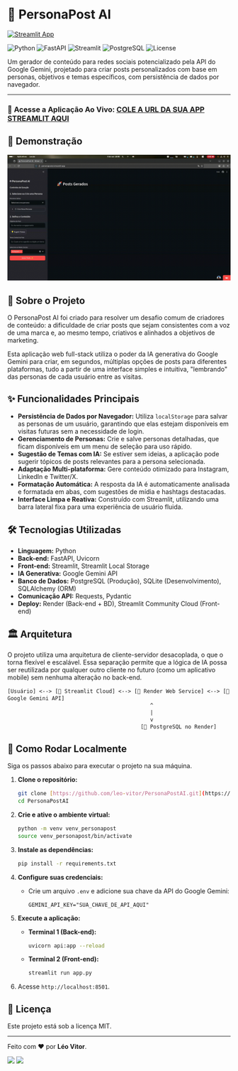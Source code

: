 # 🤖 PersonaPost AI

[![Streamlit App](https://static.streamlit.io/badges/streamlit_badge_black_white.svg)](URL_DA_SUA_APP_STREAMLIT_AQUI)

![Python](https://img.shields.io/badge/Python-3.11+-blue?style=for-the-badge&logo=python)
![FastAPI](https://img.shields.io/badge/FastAPI-green?style=for-the-badge&logo=fastapi)
![Streamlit](https://img.shields.io/badge/Streamlit-red?style=for-the-badge&logo=streamlit)
![PostgreSQL](https://img.shields.io/badge/PostgreSQL-blue?style=for-the-badge&logo=postgresql)
![License](https://img.shields.io/badge/License-MIT-yellow.svg?style=for-the-badge)

Um gerador de conteúdo para redes sociais potencializado pela API do Google Gemini, projetado para criar posts personalizados com base em personas, objetivos e temas específicos, com persistência de dados por navegador.

---

### 🚀 **Acesse a Aplicação Ao Vivo:** [COLE A URL DA SUA APP STREAMLIT AQUI](https://personapostai.streamlit.app/)

## 🎥 Demonstração


![Demonstração do PersonaPost AI](Demo_PERSONAPOSTAI.gif)

## 🎯 Sobre o Projeto

O PersonaPost AI foi criado para resolver um desafio comum de criadores de conteúdo: a dificuldade de criar posts que sejam consistentes com a voz de uma marca e, ao mesmo tempo, criativos e alinhados a objetivos de marketing.

Esta aplicação web full-stack utiliza o poder da IA generativa do Google Gemini para criar, em segundos, múltiplas opções de posts para diferentes plataformas, tudo a partir de uma interface simples e intuitiva, "lembrando" das personas de cada usuário entre as visitas.

## ✨ Funcionalidades Principais

* **Persistência de Dados por Navegador:** Utiliza `localStorage` para salvar as personas de um usuário, garantindo que elas estejam disponíveis em visitas futuras sem a necessidade de login.
* **Gerenciamento de Personas:** Crie e salve personas detalhadas, que ficam disponíveis em um menu de seleção para uso rápido.
* **Sugestão de Temas com IA:** Se estiver sem ideias, a aplicação pode sugerir tópicos de posts relevantes para a persona selecionada.
* **Adaptação Multi-plataforma:** Gere conteúdo otimizado para Instagram, LinkedIn e Twitter/X.
* **Formatação Automática:** A resposta da IA é automaticamente analisada e formatada em abas, com sugestões de mídia e hashtags destacadas.
* **Interface Limpa e Reativa:** Construído com Streamlit, utilizando uma barra lateral fixa para uma experiência de usuário fluida.

## 🛠️ Tecnologias Utilizadas

* **Linguagem:** Python
* **Back-end:** FastAPI, Uvicorn
* **Front-end:** Streamlit, Streamlit Local Storage
* **IA Generativa:** Google Gemini API
* **Banco de Dados:** PostgreSQL (Produção), SQLite (Desenvolvimento), SQLAlchemy (ORM)
* **Comunicação API:** Requests, Pydantic
* **Deploy:** Render (Back-end + BD), Streamlit Community Cloud (Front-end)

## 🏛️ Arquitetura

O projeto utiliza uma arquitetura de cliente-servidor desacoplada, o que o torna flexível e escalável. Essa separação permite que a lógica de IA possa ser reutilizada por qualquer outro cliente no futuro (como um aplicativo mobile) sem nenhuma alteração no back-end.

```
[Usuário] <--> [🎈 Streamlit Cloud] <--> [🚀 Render Web Service] <--> [🧠 Google Gemini API]
                                             ^
                                             |
                                             v
                                          [🐘 PostgreSQL no Render]
```

## 🚀 Como Rodar Localmente

Siga os passos abaixo para executar o projeto na sua máquina.

1.  **Clone o repositório:**
    ```bash
    git clone [https://github.com/leo-vitor/PersonaPostAI.git](https://github.com/leo-vitor/PersonaPostAI.git)
    cd PersonaPostAI
    ```

2.  **Crie e ative o ambiente virtual:**
    ```bash
    python -m venv venv_personapost
    source venv_personapost/bin/activate
    ```

3.  **Instale as dependências:**
    ```bash
    pip install -r requirements.txt
    ```

4.  **Configure suas credenciais:**
    * Crie um arquivo `.env` e adicione sua chave da API do Google Gemini:
        ```
        GEMINI_API_KEY="SUA_CHAVE_DE_API_AQUI"
        ```

5.  **Execute a aplicação:**
    * **Terminal 1 (Back-end):**
        ```bash
        uvicorn api:app --reload
        ```
    * **Terminal 2 (Front-end):**
        ```bash
        streamlit run app.py
        ```

6.  Acesse `http://localhost:8501`.

## 📄 Licença

Este projeto está sob a licença MIT.

---

Feito com ❤️ por **Léo Vitor**.

[<img src="https://img.shields.io/badge/linkedin-%230077B5.svg?&style=for-the-badge&logo=linkedin&logoColor=white" />](https://www.linkedin.com/in/leo-vitor/)
[<img src="https://img.shields.io/badge/github-%23121011.svg?&style=for-the-badge&logo=github&logoColor=white" />](https://github.com/leo-vitor)
